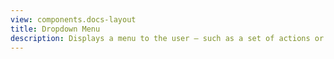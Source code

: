 ```yaml
---
view: components.docs-layout
title: Dropdown Menu
description: Displays a menu to the user — such as a set of actions or functions — triggered by a button.
---
```


<x-component-preview component="previews.dropdown-menu-demo"></x-component-preview>
